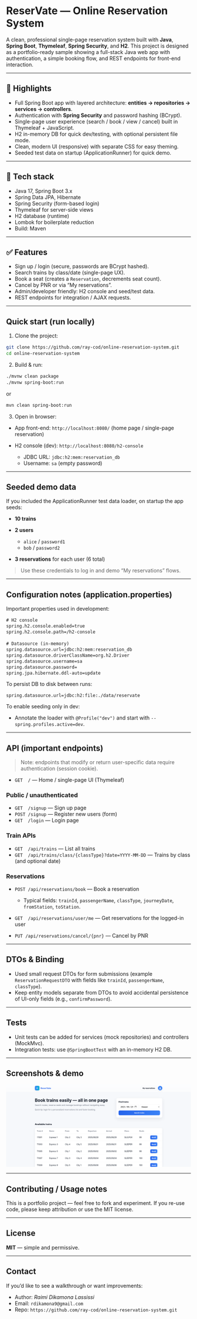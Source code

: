 # ReserVate — Online Reservation System

A clean, professional single-page reservation system built with **Java**, **Spring Boot**, **Thymeleaf**, **Spring Security**, and **H2**.
This project is designed as a portfolio-ready sample showing a full-stack Java web app with authentication, a simple booking flow, and REST endpoints for front-end interaction.

---

## 🚀 Highlights

* Full Spring Boot app with layered architecture: **entities → repositories → services → controllers**.
* Authentication with **Spring Security** and password hashing (BCrypt).
* Single-page user experience (search / book / view / cancel) built in Thymeleaf + JavaScript.
* H2 in-memory DB for quick dev/testing, with optional persistent file mode.
* Clean, modern UI (responsive) with separate CSS for easy theming.
* Seeded test data on startup (ApplicationRunner) for quick demo.

---

## 🧰 Tech stack

* Java 17, Spring Boot 3.x
* Spring Data JPA, Hibernate
* Spring Security (form-based login)
* Thymeleaf for server-side views
* H2 database (runtime)
* Lombok for boilerplate reduction
* Build: Maven

---

## ✅ Features

* Sign up / login (secure, passwords are BCrypt hashed).
* Search trains by class/date (single-page UX).
* Book a seat (creates a `Reservation`, decrements seat count).
* Cancel by PNR or via “My reservations”.
* Admin/developer friendly: H2 console and seed/test data.
* REST endpoints for integration / AJAX requests.

---

## Quick start (run locally)

1. Clone the project:

```bash
git clone https://github.com/ray-cod/online-reservation-system.git
cd online-reservation-system
```

2. Build & run:

```bash
./mvnw clean package
./mvnw spring-boot:run
```

or

```bash
mvn clean spring-boot:run
```

3. Open in browser:

* App front-end: `http://localhost:8080/` (home page / single-page reservation)
* H2 console (dev): `http://localhost:8080/h2-console`

  * JDBC URL: `jdbc:h2:mem:reservation_db`
  * Username: `sa` (empty password)

---

## Seeded demo data

If you included the ApplicationRunner test data loader, on startup the app seeds:

* **10 trains**
* **2 users**

  * `alice` / `password1`
  * `bob` / `password2`
* **3 reservations** for each user (6 total)

> Use these credentials to log in and demo “My reservations” flows.

---

## Configuration notes (application.properties)

Important properties used in development:

```properties
# H2 console
spring.h2.console.enabled=true
spring.h2.console.path=/h2-console

# Datasource (in-memory)
spring.datasource.url=jdbc:h2:mem:reservation_db
spring.datasource.driverClassName=org.h2.Driver
spring.datasource.username=sa
spring.datasource.password=
spring.jpa.hibernate.ddl-auto=update
```

To persist DB to disk between runs:

```properties
spring.datasource.url=jdbc:h2:file:./data/reservate
```

To enable seeding only in dev:

* Annotate the loader with `@Profile("dev")` and start with `--spring.profiles.active=dev`.

---

## API (important endpoints)

> Note: endpoints that modify or return user-specific data require authentication (session cookie).

* `GET  /` — Home / single-page UI (Thymeleaf)

### Public / unauthenticated

* `GET  /signup` — Sign up page
* `POST /signup` — Register new users (form)
* `GET  /login` — Login page

### Train APIs

* `GET  /api/trains` — List all trains
* `GET  /api/trains/class/{classType}?date=YYYY-MM-DD` — Trains by class (and optional date)

### Reservations

* `POST /api/reservations/book` — Book a reservation

  * Typical fields: `trainId`, `passengerName`, `classType`, `journeyDate`, `fromStation`, `toStation`.
* `GET  /api/reservations/user/me` — Get reservations for the logged-in user
* `PUT /api/reservations/cancel/{pnr}` — Cancel by PNR

---

## DTOs & Binding

* Used small request DTOs for form submissions (example `ReservationRequestDTO` with fields like `trainId`, `passengerName`, `classType`).
* Keep entity models separate from DTOs to avoid accidental persistence of UI-only fields (e.g., `confirmPassword`).

---

## Tests

* Unit tests can be added for services (mock repositories) and controllers (MockMvc).
* Integration tests: use `@SpringBootTest` with an in-memory H2 DB.

---

## Screenshots & demo

![Booking System Screenshot](./docs/home-page-img.png)

---

## Contributing / Usage notes

This is a portfolio project — feel free to fork and experiment.
If you re-use code, please keep attribution or use the MIT license.

---

## License

**MIT** — simple and permissive.

---

## Contact

If you’d like to see a walkthrough or want improvements:

* Author: *Raimi Dikamona Lassissi*
* Email: `rdikamona9@gmail.com`
* Repo: `https://github.com/ray-cod/online-reservation-system.git`

